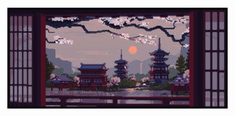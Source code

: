 ![Header](https://github.com/Stervar/Stervar/blob/main/assets/f53336607ee8c6478f25d2665d7d5c3b.gif) 

